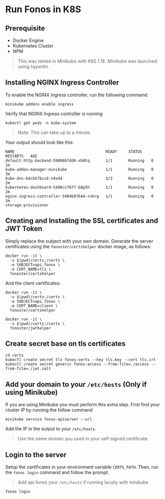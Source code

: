 
# Run Fonos in K8S

## Prerequisite 

- Docker Engine
- Kubernetes Cluster
- NPM

> This was tested in Minikube with K8S 1.18. Minikube was launched using hyperkit.

## Installing NGINX Ingress Controller

To enable the NGINX Ingress controller, run the following command:

```
minikube addons enable ingress
```

Verify that NGINX Ingress controller is running

```
kubectl get pods -n kube-system
```

> Note: This can take up to a minute.

Your output should look like this:

```
NAME                                        READY     STATUS    RESTARTS   AGE
default-http-backend-59868b7dd6-xb8tq       1/1       Running   0          1m
kube-addon-manager-minikube                 1/1       Running   0          3m
kube-dns-6dcb57bcc8-n4xd4                   3/3       Running   0          2m
kubernetes-dashboard-5498ccf677-b8p5h       1/1       Running   0          2m
nginx-ingress-controller-5984b97644-rnkrg   1/1       Running   0          1m
storage-provisioner         
```

## Creating and Installing the SSL certificates and JWT Token

Simply replace the subject with your own domain. Generate the server certificates using the `fonoster/certshelper` docker image, as follows:

```
docker run -it \
  -v $(pwd)/certs:/certs \
  -e SUBJECT=api.fonos \
  -e CERT_NAME=tls \
  fonoster/certshelper
```

And the client certificates:

```
docker run -it \
  -v $(pwd)/certs:/certs \
  -e SUBJECT=api.fonos \
  -e CERT_NAME=client \
  fonoster/certshelper
```

```
docker run -it \
  -v $(pwd)/certs:/certs \
  fonoster/jwthelper
```

## Create secret base on tls certificates

```
cd certs
kubectl create secret tls fonos-certs --key tls.key --cert tls.crt
kubectl create secret generic fonos-access --from-file=./access --from-file=./jwt.salt
```

## Add your domain to your `/etc/hosts` (Only if using Minikube)

If you are using Minikube you must perform this extra step. First find your cluster IP by running the follow command

```
minikube service fonos-apiserver --url
```

Add the IP in the output to your `/etc/hosts`. 

> Use the same domain you used in your self-signed certificate.

## Login to the server

Setup the certificates in your environment variable `CERTS_PATH`. Then, run the `fonos login` command and follow the
prompt.
 
> Add api.fonos your `/etc/hosts` if running locally with minikube

```
fonos login
```


